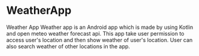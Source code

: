 # WeatherApp
Weather App
Weather app is an Android app which is made by using Kotlin and open meteo weather forecast api. This app take user permission to access user's location and then show weather of user's location.
User can also search weather of other locations in the app.
